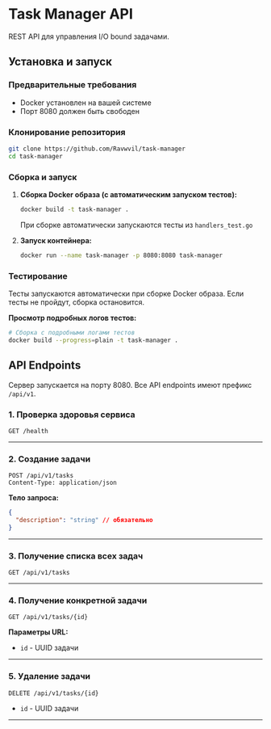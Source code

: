 # Task Manager API

REST API для управления I/O bound задачами.

## Установка и запуск

### Предварительные требования

- Docker установлен на вашей системе
- Порт 8080 должен быть свободен

### Клонирование репозитория

```bash
git clone https://github.com/Ravwvil/task-manager
cd task-manager
```

### Сборка и запуск

1. **Сборка Docker образа (с автоматическим запуском тестов):**
   ```bash
   docker build -t task-manager .
   ```
   При сборке автоматически запускаются тесты из `handlers_test.go`

2. **Запуск контейнера:**
   ```bash
   docker run --name task-manager -p 8080:8080 task-manager
   ```

### Тестирование

Тесты запускаются автоматически при сборке Docker образа. Если тесты не пройдут, сборка остановится.

**Просмотр подробных логов тестов:**
```bash
# Сборка с подробными логами тестов
docker build --progress=plain -t task-manager .
```

## API Endpoints

Сервер запускается на порту 8080. Все API endpoints имеют префикс `/api/v1`.

### 1. Проверка здоровья сервиса

```http
GET /health
```

---

### 2. Создание задачи

```http
POST /api/v1/tasks
Content-Type: application/json
```

**Тело запроса:**
```json
{
  "description": "string" // обязательно
}
```

---

### 3. Получение списка всех задач

```http
GET /api/v1/tasks
```

---

### 4. Получение конкретной задачи

```http
GET /api/v1/tasks/{id}
```

**Параметры URL:**
- `id` - UUID задачи

---

### 5. Удаление задачи

```http
DELETE /api/v1/tasks/{id}
```
- `id` - UUID задачи

---
